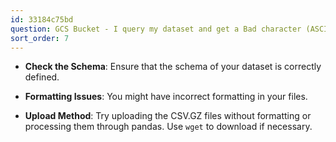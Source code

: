 ```yaml
---
id: 33184c75bd
question: GCS Bucket - I query my dataset and get a Bad character (ASCII 0) error?
sort_order: 7
---
```


- **Check the Schema**: Ensure that the schema of your dataset is correctly defined.

- **Formatting Issues**: You might have incorrect formatting in your files.

- **Upload Method**: Try uploading the CSV.GZ files without formatting or processing them through pandas. Use `wget` to download if necessary.